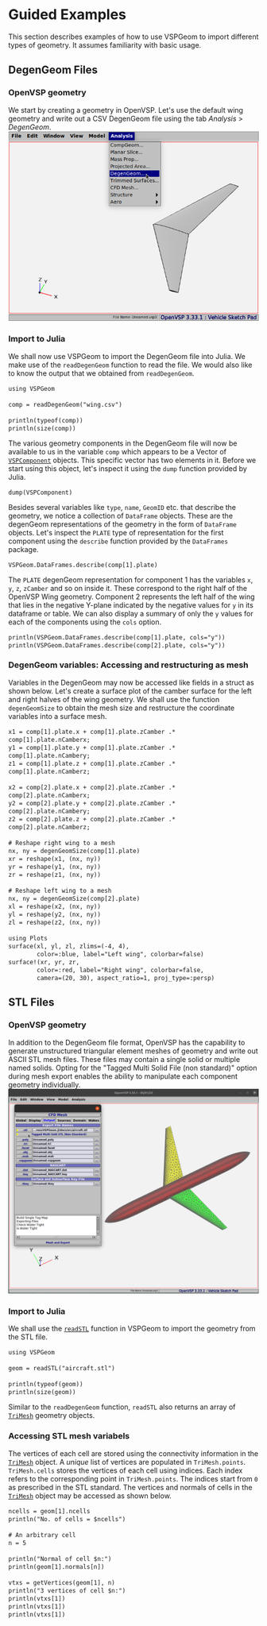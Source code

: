 # Guided Examples

This section describes examples of how to use VSPGeom to import different types of geometry. It assumes familiarity with basic usage.

## DegenGeom Files
### OpenVSP geometry 
We start by creating a geometry in OpenVSP. Let's use the default wing geometry and write out a CSV DegenGeom file using the tab *Analysis* > *DegenGeom*.
![OpenVSPwing](assets/OpenVSPwing.png)

### Import to Julia
We shall now use VSPGeom to import the DegenGeom file into Julia. We make use of the `readDegenGeom` function to read the file. We would also like to know the output that we obtained from `readDegenGeom`.
```@example 1
using VSPGeom

comp = readDegenGeom("wing.csv")

println(typeof(comp))
println(size(comp))
```

The various geometry components in the DegenGeom file will now be available to us in the variable `comp` which appears to be a Vector of [`VSPComponent`](@ref) objects. This specific vector has two elements in it. Before we start using this object, let's inspect it using the `dump` function provided by Julia.
```@repl 1
dump(VSPComponent)
```
Besides several variables like `type`, `name`, `GeomID` etc. that describe the geometry, we notice a collection of `DataFrame` objects. These are the degenGeom representations of the geometry in the form of `DataFrame` objects. Let's inspect the `PLATE` type of representation for the first component using the `describe` function provided by the `DataFrames` package.
```@repl 1
VSPGeom.DataFrames.describe(comp[1].plate)
```

The `PLATE` degenGeom representation for component 1 has the variables `x`, `y`, `z`, `zCamber` and so on inside it. These correspond to the right half of the OpenVSP Wing geometry. Component 2 represents the left half of the wing that lies in the negative Y-plane indicated by the negative values for `y` in its dataframe or table. We can also display a summary of only the `y` values for each of the components using the `cols` option.
```@repl 1
println(VSPGeom.DataFrames.describe(comp[1].plate, cols="y"))
println(VSPGeom.DataFrames.describe(comp[2].plate, cols="y"))
```

### DegenGeom variables: Accessing and restructuring as mesh
Variables in the DegenGeom may now be accessed like fields in a struct as shown below. Let's create  a surface plot of the camber surface for the left and right halves of the wing geometry. We shall use the function `degenGeomSize` to obtain the mesh size and restructure the coordinate variables into a surface mesh.
```@example 1
x1 = comp[1].plate.x + comp[1].plate.zCamber .* comp[1].plate.nCamberx;
y1 = comp[1].plate.y + comp[1].plate.zCamber .* comp[1].plate.nCambery;
z1 = comp[1].plate.z + comp[1].plate.zCamber .* comp[1].plate.nCamberz;

x2 = comp[2].plate.x + comp[2].plate.zCamber .* comp[2].plate.nCamberx;
y2 = comp[2].plate.y + comp[2].plate.zCamber .* comp[2].plate.nCambery;
z2 = comp[2].plate.z + comp[2].plate.zCamber .* comp[2].plate.nCamberz;

# Reshape right wing to a mesh
nx, ny = degenGeomSize(comp[1].plate)
xr = reshape(x1, (nx, ny))
yr = reshape(y1, (nx, ny))
zr = reshape(z1, (nx, ny))

# Reshape left wing to a mesh
nx, ny = degenGeomSize(comp[2].plate)
xl = reshape(x2, (nx, ny))
yl = reshape(y2, (nx, ny))
zl = reshape(z2, (nx, ny))

using Plots
surface(xl, yl, zl, zlims=(-4, 4),
        color=:blue, label="Left wing", colorbar=false)
surface!(xr, yr, zr,
        color=:red, label="Right wing", colorbar=false,
        camera=(20, 30), aspect_ratio=1, proj_type=:persp)
```

## STL Files
### OpenVSP geometry 
In addition to the DegenGeom file format, OpenVSP has the capability to generate unstructured triangular element meshes of geometry and write out ASCII STL mesh files. These files may contain a single solid or multiple named solids. Opting for the "Tagged Multi Solid File (non standard)" option during mesh export enables the ability to manipulate each component geometry individually.
![OpenVSPSTLExport](assets/taggedmulti.png)

### Import to Julia
We shall use the [`readSTL`](@ref) function in VSPGeom to import the geometry from the STL file.
```@example 2
using VSPGeom

geom = readSTL("aircraft.stl")

println(typeof(geom))
println(size(geom))
```
Similar to the `readDegenGeom` function, `readSTL` also returns an array of [`TriMesh`](@ref) geometry objects.

### Accessing STL mesh variabels
The vertices of each cell are stored using the connectivity information in the [`TriMesh`](@ref) object. A *unique* list of vertices are populated in `TriMesh.points`. `TriMesh.cells` stores the vertices of each cell using indices. Each index refers to the corresponding point in `TriMesh.points`. The indices start from `0` as prescribed in the STL standard.
The vertices and normals of cells in the [`TriMesh`](@ref) object may be accessed as shown below.
```@example 2
ncells = geom[1].ncells
println("No. of cells = $ncells")

# An arbitrary cell
n = 5

println("Normal of cell $n:")
println(geom[1].normals[n])

vtxs = getVertices(geom[1], n)
println("3 vertices of cell $n:")
println(vtxs[1])
println(vtxs[1])
println(vtxs[1])
```
